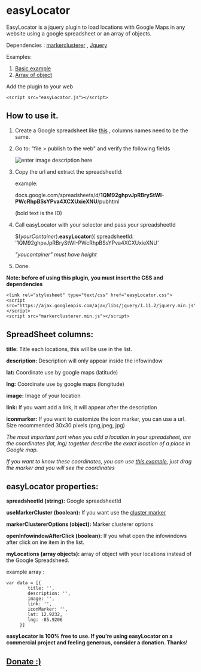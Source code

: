 # easyLocator


EasyLocator is a jquery plugin to load locations with Google Maps in any website using a google spreadsheet or an array of objects.

Dependencies : [markerclusterer](https://googlemaps.github.io/js-marker-clusterer/docs/reference.html) , [Jquery](https://jquery.com/)


Examples:

 1. [Basic example](http://saulburgos.com/apps/easylocator/simple.html)
 2. [Array of object](http://saulburgos.com/apps/easylocator/array.html)

Add the plugin to your web

    <script src="easyLocator.js"></script>

How to use it.
--------------

1. Create a Google spreadsheet like [this](https://docs.google.com/spreadsheets/d/1QM92ghpvJpRBryStWI-PWcRhpBSsYPva4XCXUxieXNU/edit?usp=sharing) , columns names need to be the same.
2. Go to:  "file > publish to the web" and verify the following fields 

	![enter image description here](http://i.imgur.com/0GIrxtA.jpg?1) 
	
3. Copy the url and extract the spreadsheetId:

     example: 
     
     docs.google.com/spreadsheets/d/**1QM92ghpvJpRBryStWI-PWcRhpBSsYPva4XCXUxieXNU**/pubhtml
     
     (bold text is the ID)
     
4. Call easyLocator with your selector and pass your spreadsheetId

	$(*yourContainer*).**easyLocator**({
           spreadsheetId: '1QM92ghpvJpRBryStWI-PWcRhpBSsYPva4XCXUxieXNU'                     

	*"youcontainer" must have height*

5. Done.
	  

**Note:   before of using this plugin, you must insert the CSS and dependencies**

    <link rel="stylesheet" type="text/css" href="easyLocator.css">
    <script src="https://ajax.googleapis.com/ajax/libs/jquery/1.11.2/jquery.min.js"></script>
    <script src="markerclusterer.min.js"></script>


SpreadSheet columns:
--------------------

**title:**   Title each locations, this will be use in the list.

**description:**  Description will only appear inside the infowindow

**lat:**  Coordinate use by google maps (latitude)

**lng:**  Coordinate use by google maps (longitude)

**image:**  Image of your location

**link:**  If you want add a link, it will appear after the description

**iconmarker:**  If you want to customize the icon marker, you can use a url. Size recommended 30x30 pixels (png,jpeg, jpg)

*The most important part  when you add a location  in your spreadsheet, are the coordinates (lat, lng) together describe the exact location of a place in Google map.*

*If you want to know these coordinates,  you can use [this example](http://jsfiddle.net/kjy112/QvNUF/), just drag the marker and you will see the coordinates*

easyLocator properties:
-----------------------
**spreadsheetId (string):**  Google spreadsheetId 

**useMarkerCluster (boolean):**  If you want use the [cluster marker](https://googlemaps.github.io/js-marker-clusterer/docs/reference.html)

**markerClustererOptions (object):**  Marker clusterer options

**openInfowindowAfterClick (boolean):**  If you what open the infowindows after click on ine item in the list.

**myLocations (array objects):**  array of object with your locations instead of the Google Spreadsheed.
 
 example array : 

    var data = [{
            title: '',
            description: '',
            image: '', 
            link: '',
            iconMarker: '',
            lat: 12.9232,
            lng: -85.9206
         }]

**easyLocator is 100% free to use. If you're using easyLocator on a commercial project and feeling generous, consider a donation. Thanks!**

[Donate :)](https://www.paypal.com/cgi-bin/webscr?cmd=_s-xclick&hosted_button_id=QBMMNFS76EMYU)
---------
